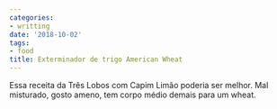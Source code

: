 ```yaml
---
categories:
- writting
date: '2018-10-02'
tags:
- food
title: Exterminador de trigo American Wheat
---
```


Essa receita da Três Lobos com Capim Limão poderia ser melhor. Mal misturado, gosto ameno, tem corpo médio demais para um wheat.

